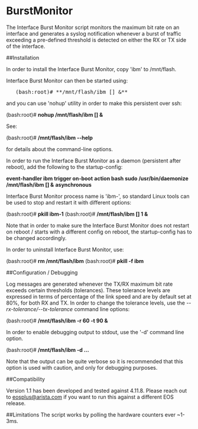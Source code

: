 BurstMonitor
============

The Interface Burst Monitor script monitors the maximum bit rate on an interface and generates a syslog notification whenever a burst of traffic exceeding a pre-defined threshold is detected on either the RX or TX side of the interface.

##Installation

In order to install the Interface Burst Monitor, copy 'ibm' to /mnt/flash.

Interface Burst Monitor can then be started using:

<pre>   (bash:root)# **/mnt/flash/ibm [<options>] <interface number>&**</pre>

and you can use 'nohup' utility in order to make this persistent over ssh:

   (bash:root)# **nohup /mnt/flash/ibm [<options>] <interface number> &**

See: 

   (bash:root)# **/mnt/flash/ibm --help**

for details about the command-line options.

In order to run the Interface Burst Monitor as a daemon (persistent after reboot), add the following to the startup-config:

   **event-handler ibm**
      **trigger on-boot**
      **action bash sudo /usr/bin/daemonize /mnt/flash/ibm [<options>] <interface number> &**
      **asynchronous**

Interface Burst Monitor process name is 'ibm-<interface number>', so standard Linux tools can be used to stop and restart it with different options:

   (bash:root)# **pkill ibm-1**
   (bash:root)# **/mnt/flash/ibm [<new-options>] 1 &**

Note that in order to make sure the Interface Burst Monitor does not restart on reboot / starts with a different config on reboot, the startup-config has to be changed accordingly.

In order to uninstall Interface Burst Monitor, use:

   (bash:root)# **rm /mnt/flash/ibm**
   (bash:root)# **pkill -f ibm**

##Configuration / Debugging

Log messages are generated whenever the TX/RX maximum bit rate exceeds certain thresholds (tolerances). These tolerance levels are expressed in terms of percentage of the link speed and are by default set at 80%, for both RX and TX.  In order to change the tolerance levels, use the *--rx-tolerance/--tx-tolerance* command line options:

   (bash:root)# **/mnt/flash/ibm -r 60 -t 90 <interface number> &**

In order to enable debugging output to stdout, use the '-d' command line option.

   (bash:root)# **/mnt/flash/ibm -d ...**

Note that the output can be quite verbose so it is recommended that this option is used with caution, and only for debugging purposes.

##Compatibility

Version 1.1 has been developed and tested against 4.11.8. Please reach out to eosplus@arista.com if you want to run this against a different EOS release.

##Limitations
The script works by polling the hardware counters ever ~1-3ms.

